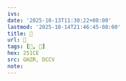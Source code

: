 ```yaml
---
ivs:
date: '2025-10-13T11:30:22+08:00'
lastmod: '2025-10-14T21:46:45-08:00'
title: 󰥠
url: 󰥠
tags: [𥇎, 𥌃]
hex: 251CE
src: GHZR, DCCV
note:
---
```

